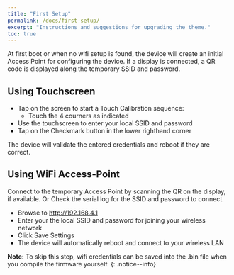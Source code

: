 ```yaml
---
title: "First Setup"
permalink: /docs/first-setup/
excerpt: "Instructions and suggestions for upgrading the theme."
toc: true
---
```


At first boot or when no wifi setup is found, the device will create an initial Access Point for configuring the device.
If a display is connected, a QR code is displayed along the temporary SSID and password.

## Using Touchscreen

- Tap on the screen to start a Touch Calibration sequence:
  - Touch the 4 courners as indicated
- Use the touchscreen to enter your local SSID and password
- Tap on the Checkmark button in the lower righthand corner

The device will validate the entered credentials and reboot if they are correct.

## Using WiFi Access-Point

Connect to the temporary Access Point by scanning the QR on the display, if available.
Or Check the serial log for the SSID and password to connect.

- Browse to http://192.168.4.1
- Enter your the local SSID and password for joining your wireless network
- Click Save Settings
- The device will automatically reboot and connect to your wireless LAN

**Note:** To skip this step, wifi credentials can be saved into the .bin file when you compile the firmware yourself.
{: .notice--info}
